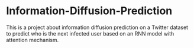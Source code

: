 # Information-Diffusion-Prediction

This is a project about information diffusion prediction on a Twitter dataset to predict who is the next infected user based on an RNN model with attention mechanism.
